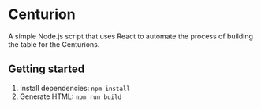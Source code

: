 # Centurion

A simple Node.js script that uses React to automate the process of building the table for the Centurions.

## Getting started

1. Install dependencies: `npm install`
2. Generate HTML: `npm run build`
